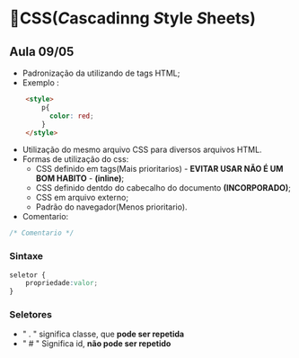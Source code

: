 # 🎨CSS(***C***ascadinng ***S***tyle ***S***heets)

## Aula 09/05

- Padronização da utilizando de tags HTML;
- Exemplo :
```html
    <style>
        p{
          color: red;  
        }
    </style>
```
- Utilização do mesmo arquivo CSS para diversos arquivos HTML.
- Formas de utilização do css:
    - CSS definido em tags(Mais prioritarios) - **EVITAR USAR NÃO É UM BOM HABITO** - **(inline)**; 
    - CSS definido dentdo do cabecalho do documento **(INCORPORADO)**;
    - CSS em arquivo externo;
    - Padrão do navegador(Menos prioritario).
- Comentario:
```css
/* Comentario */
```

### Sintaxe
```css
seletor {
    propriedade:valor;
}
```
### Seletores
- " . " significa classe, que **pode ser repetida**
- " # " Significa id, **não pode ser repetido**